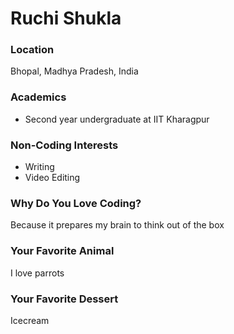 # Ruchi Shukla

### Location
Bhopal, Madhya Pradesh, India

### Academics
- Second year undergraduate at IIT Kharagpur

### Non-Coding Interests
- Writing
- Video Editing

### Why Do You Love Coding?
Because it prepares my brain to think out of the box

### Your Favorite Animal
I love parrots

### Your Favorite Dessert
Icecream
